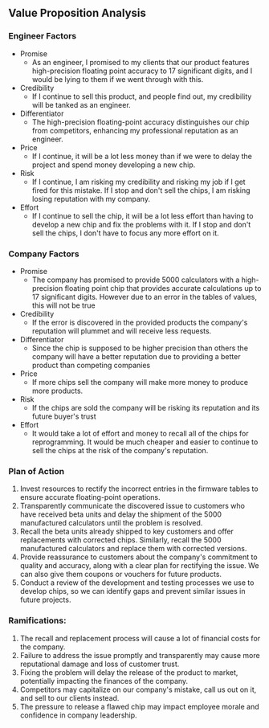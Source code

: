 ## Value Proposition Analysis
### Engineer Factors
- Promise
	- As an engineer, I promised to my clients that our product features high-precision floating point accuracy to 17 significant digits, and I would be lying to them if we went through with this.
- Credibility
	- If I continue to sell this product, and people find out, my credibility will be tanked as an engineer.
- Differentiator
	- The high-precision floating-point accuracy distinguishes our chip from competitors, enhancing my professional reputation as an engineer.
- Price
	- If I continue, it will be a lot less money than if we were to delay the project and spend money developing a new chip.
- Risk
	- If I continue, I am risking my credibility and risking my job if I get fired for this mistake. If I stop and don't sell the chips, I am risking losing reputation with my company.
- Effort
	- If I continue to sell the chip, it will be a lot less effort than having to develop a new chip and fix the problems with it. If I stop and don't sell the chips, I don't have to focus any more effort on it.

### Company Factors
- Promise
	- The company has promised to provide 5000 calculators with a high-precision floating point chip that provides accurate calculations up to 17 significant digits.  However due to an error in the tables of values, this will not be true
- Credibility
	- If the error is discovered in the provided products the company's reputation will plummet and will receive less requests.
- Differentiator
	- Since the chip is supposed to be higher precision than others the company will have a better reputation due to providing a better product than competing companies
- Price
	- If more chips sell the company will make more money to produce more products.
- Risk
	- If the chips are sold the company will be risking its reputation and its future buyer's trust
- Effort
	- It would take a lot of effort and money to recall all of the chips for reprogramming.  It would be much cheaper and easier to continue to sell the chips at the risk of the company's reputation.

### Plan of Action
1. Invest resources to rectify the incorrect entries in the firmware tables to ensure accurate floating-point operations.
2. Transparently communicate the discovered issue to customers who have received beta units and delay the shipment of the 5000 manufactured calculators until the problem is resolved.
3. Recall the beta units already shipped to key customers and offer replacements with corrected chips. Similarly, recall the 5000 manufactured calculators and replace them with corrected versions.
4. Provide reassurance to customers about the company's commitment to quality and accuracy, along with a clear plan for rectifying the issue. We can also give them coupons or vouchers for future products.
5. Conduct a review of the development and testing processes we use to develop chips, so we can identify gaps and prevent similar issues in future projects.

### Ramifications:
1. The recall and replacement process will cause a lot of financial costs for the company.
2. Failure to address the issue promptly and transparently may cause more reputational damage and loss of customer trust.
3. Fixing the problem will delay the release of the product to market, potentially impacting the finances of the company.
4. Competitors may capitalize on our company's mistake, call us out on it, and sell to our clients instead.
5. The pressure to release a flawed chip may impact employee morale and confidence in company leadership.